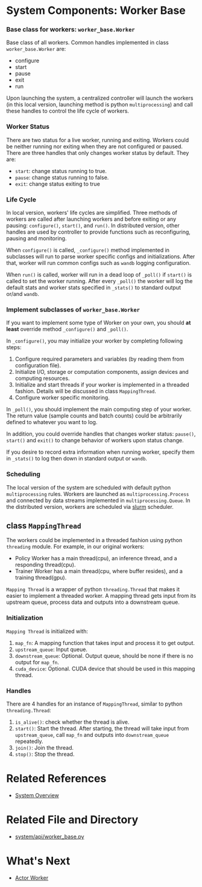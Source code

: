 # System Components: Worker Base 
### Base class for workers: `worker_base.Worker`

Base class of all workers. Common handles implemented in class `worker_base.Worker` are:

- configure
- start
- pause
- exit
- run

Upon launching the system, a centralized controller will launch the workers (in this local version, launching method is python `multiprocessing`) and call these handles to control the life cycle of workers.

### Worker Status

There are two status for a live worker, running and exiting. Workers could be neither running nor exiting when they are not configured or paused. There are three handles that only changes worker status by default. They are:

- `start`: change status running to true.
- `pause`: change status running to false.
- `exit`: change status exiting to true

### Life Cycle

In local version, workers' life cycles are simplified. Three methods of workers are called after launching workers and before exiting or any pausing: `configure()`, `start()`, and `run()`. In distributed version, other handles are used by controller to provide functions such as reconfiguring, pausing and monitoring.  

When `configure()` is called, `_configure()` method implemented in subclasses will run to parse worker specific configs and initializations. After that, worker will run common configs such as `wandb` logging configuration.

When `run()` is called, worker will run in a dead loop of `_poll()` if `start()` is called to set the worker running. After every `_poll()` the worker will log the default stats and worker stats specified in `_stats()` to standard output or/and `wandb`. 

### Implement subclasses of `worker_base.Worker`

If you want to implement some type of Worker on your own, you should **at least** override method `_configure()` and `_poll()`. 

In `_configure()`, you may initialize your worker by completing following steps:
1. Configure required parameters and variables (by reading them from configuration file).
2. Initialize I/O, storage or computation components, assign devices and computing resources.
3. Initialize and start threads if your worker is implemented in a threaded fashion. Details will be discussed in class `MappingThread`.
4. Configure worker specific monitoring.

In `_poll()`, you should implement the main computing step of your worker. The return value (sample counts and batch counts) could be arbitrarily defined to whatever you want to log. 

In addition, you could override handles that changes worker status: `pause()`, `start()` and `exit()` to change behavior of workers upon status change. 

If you desire to record extra information when running worker, specify them in `_stats()` to log then down in standard output or `wandb`.

### Scheduling
The local version of the system are scheduled with default python `multiprocessing` rules. Workers are launched as `multiprocessing.Process` and connected by data streams implemented in `multiprocessing.Queue`. In the distributed version, workers are scheduled via [slurm](https://slurm.schedmd.com/documentation.html) scheduler. 


## class `MappingThread`

The workers could be implemented in a threaded fashion using python `threading` module. For example, in our original workers:
- Policy Worker has a main thread(cpu), an inference thread, and a responding thread(cpu).
- Trainer Worker has a main thread(cpu, where buffer resides), and a training thread(gpu).

`Mapping Thread` is a wrapper of python `threading.Thread` that makes it easier to implement a threaded worker. A mapping thread gets input from its upstream queue, process data and outputs into a downstream queue.

### Initialization

`Mapping Thread` is initialized with:
1. `map_fn`: A mapping function that takes input and process it to get output.
2. `upstream_queue`: Input queue.
3. `downstream_queue`: Optional. Output queue, should be none if there is no output for `map_fn`.
4. `cuda_device`: Optional. CUDA device that should be used in this mapping thread.

### Handles

There are 4 handles for an instance of `MappingThread`, similar to python `threading.Thread`:
1. `is_alive()`: check whether the thread is alive.
2. `start()`: Start the thread. After starting, the thread will take input from `upstream_queue`, call `map_fn` and outputs into `downstream_queue` repeatedly.
3. `join()`: Join the thread.
4. `stop()`: Stop the thread. 

# Related References

- [System Overview](00_system_overview.md)

# Related File and Directory
- [system/api/worker_base.py](../../src/rlsrl/system/api/worker_base.py)

# What's Next

- [Actor Worker](02_actor_worker.md)

